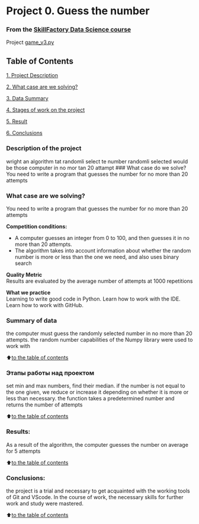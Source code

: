 # Project 0. Guess the number

### From the [SkillFactory Data Science course](https://lms.skillfactory.ru/courses/course-v1:SkillFactory+DST-3.0+28FEB2021/about)
 Project [game_v3.py](https://github.com/EstErste/DS-Erste/blob/main/.vscode/project0/game_v3.py)


## Table of Contents  

[1. Project Description](.README.md#Project_Description)

[2. What case are we solving?](.README.md#What-case-solvable)  

[3. Data Summary](.README.md#Summary-Of-Data)  

[4. Stages of work on the project](.README.md#Stages-work-on-project)  

[5. Result](.README.md#Result)    

[6. Conclusions](.README.md#Conclusions) 



### Description of the project 
wright an algorithm tat randomli select te number randomli selected would be those computer in no mor tan 20 attampt ### What case do we solve? You need to write a program that guesses the number for no more than 20 attempts



### What case are we solving?    
You need to write a program that guesses the number for no more than 20 attempts



**Competition conditions:**  
- A computer guesses an integer from 0 to 100, and then guesses it in no more than 20 attempts. 
- The algorithm takes into account information about whether the random number is more or less than the one we need, and also uses binary search



**Quality Metric**     
Results are evaluated by the average number of attempts at 1000 repetitions



**What we practice**     
Learning to write good code in Python.
Learn how to work with the IDE.
Learn how to work with GitHub.



### Summary of data
the computer must guess the randomly selected number in no more than 20 attempts.
 the random number capabilities of the Numpy library were used to work with
  
:arrow_up:[to the table of contents](.README.md#Оглавление)


### Этапы работы над проектом  
set min and max numbers, find their median.
if the number is not equal to the one given, we reduce or increase it depending on whether it is more or less than necessary.
the function takes a predetermined number and returns the number of attempts

:arrow_up:[to the table of contents](.README.md#Оглавление)


### Results: 

As a result of the algorithm, the computer guesses the number on average for 5 attempts

:arrow_up:[to the table of contents](.README.md#Оглавление)


### Conclusions:  
the project is a trial and necessary to get acquainted with the working tools of Git and VScode. 
In the course of work, the necessary skills for further work and study were mastered. 

:arrow_up:[to the table of contents](.README.md#Оглавление)

